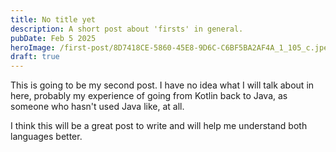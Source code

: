 ```yaml
---
title: No title yet
description: A short post about 'firsts' in general.
pubDate: Feb 5 2025
heroImage: /first-post/8D7418CE-5860-45E8-9D6C-C6BF5BA2AF4A_1_105_c.jpeg
draft: true
---
```


This is going to be my second post. I have no idea what I will talk about in here, probably my experience of going from
Kotlin back to Java, as someone who hasn't used Java like, at all.

I think this will be a great post to write and will help me understand both languages better.